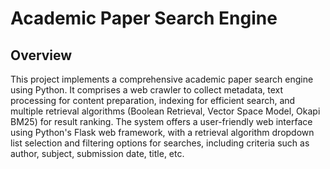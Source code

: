 # Academic Paper Search Engine

## Overview

This project implements a comprehensive academic paper search engine using Python. It comprises a web crawler to collect metadata, text processing for content preparation, indexing for efficient search, and multiple retrieval algorithms (Boolean Retrieval, Vector Space Model, Okapi BM25) for result ranking. The system offers a user-friendly web interface using  Python's Flask web framework, with a retrieval algorithm dropdown list selection and filtering options for searches, including criteria such as author, subject, submission date, title, etc.
